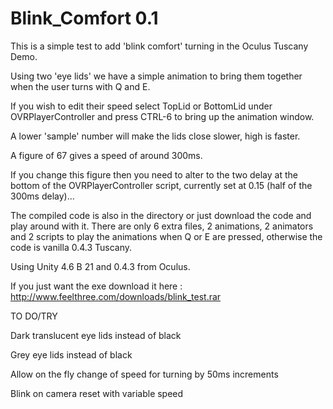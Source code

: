 Blink_Comfort 0.1
=============

This is a simple test to add 'blink comfort' turning in the Oculus Tuscany Demo.

Using two 'eye lids' we have a simple animation to bring them together when the user turns with Q and E.

If you wish to edit their speed select TopLid or BottomLid under OVRPlayerController and press CTRL-6 to bring up the animation window. 

A lower 'sample' number will make the lids close slower, high is faster. 

A figure of 67 gives a speed of around 300ms.

If you change this figure then you need to alter to the two delay at the bottom of the OVRPlayerController script, currently set at 0.15 (half of the 300ms delay)...

The compiled code is also in the directory or just download the code and play around with it. There are only 6 extra files, 2 animations, 2 animators and 2 scripts to play the animations when Q or E are pressed, otherwise the code is vanilla 0.4.3 Tuscany.

Using Unity 4.6 B 21 and 0.4.3 from Oculus.

If you just want the exe download it here :  http://www.feelthree.com/downloads/blink_test.rar

TO DO/TRY

Dark translucent eye lids instead of black

Grey eye lids instead of black

Allow on the fly change of speed for turning by 50ms increments

Blink on camera reset with variable speed
